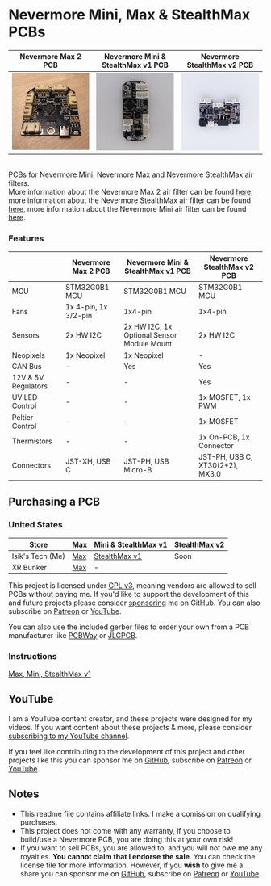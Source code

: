 # Nevermore Mini, Max & StealthMax PCBs
| Nevermore Max 2 PCB | Nevermore Mini & StealthMax v1 PCB | Nevermore StealthMax v2 PCB |
| --- | --- | --- |
| ![Nevermore Max PCB](./Images/Max.jpg) | ![Nevermore StealthMax PCB](./Images/SM.jpg) | ![Nevermore StealthMax 2 PCB](./Images/SM2.jpg) |

<br>PCBs for Nevermore Mini, Nevermore Max and Nevermore StealthMax air filters. 
<br>More information about the Nevermore Max 2 air filter can be found [here](https://github.com/nevermore3d/Nevermore_Max), more information about the Nevermore StealthMax air filter can be found [here](https://github.com/nevermore3d/StealthMax), more information about the Nevermore Mini air filter can be found [here](https://www.printables.com/model/757663-nevermore-mini-3d-printer-hepa-and-carbon-air-filt).
### Features
||Nevermore Max 2 PCB|Nevermore Mini & StealthMax v1 PCB| Nevermore StealthMax v2 PCB|
|---|---|---|---|
|MCU|STM32G0B1 MCU|STM32G0B1 MCU|STM32G0B1 MCU|
|Fans|1x 4-pin, 1x 3/2-pin|1x4-pin|1x4-pin|
|Sensors|2x HW I2C|2x HW I2C, 1x Optional Sensor Module Mount|2x HW I2C|
|Neopixels|1x Neopixel|1x Neopixel|-|
|CAN Bus|-|Yes|Yes|
|12V & 5V Regulators|-|-|Yes|
|UV LED Control|-|-|1x MOSFET, 1x PWM|
|Peltier Control|-|-|1x MOSFET|
|Thermistors|-|-|1x On-PCB, 1x Connector|
|Connectors|JST-XH, USB C|JST-PH, USB Micro-B|JST-PH, USB C, XT30(2+2), MX3.0|

## Purchasing a PCB
### United States
|Store|Max|Mini & StealthMax v1|StealthMax v2|
|---|---|---|---|
|Isik's Tech (Me)|[Max](https://store.isiks.tech/products/nevermore-max-controller-pcb)|[StealthMax v1](https://store.isiks.tech/products/nevermore-stealthmax-pxb)|Soon|
|XR Bunker|[Max](https://xrbunker.works/products/nevermore-max-2-red-pcb-by-xbst_isik)|-||

This project is licensed under [GPL v3](./LICENSE), meaning vendors are allowed to sell PCBs without paying me. If you'd like to support the development of this and future projects please consider [sponsoring](https://github.com/sponsors/xbst) me on GitHub. You can also subscribe on [Patreon](https://l.isiks.tech/patreon) or [YouTube](https://l.isiks.tech/member).

You can also use the included gerber files to order your own from a PCB manufacturer like [PCBWay](https://www.pcbway.com/setinvite.aspx?inviteid=374841) or [JLCPCB](https://jlcpcb.com/).
<br>

### Instructions
[Max, Mini, StealthMax v1](./Docs/INSTRUCTIONS.md)

## YouTube

I am a YouTube content creator, and these projects were designed for my videos. If you want content about these projects & more, please consider [subscribing to my YouTube channel](https://www.youtube.com/channel/UClAWYmCkHjsbaX9Wz1df2mg).
<br>

If you feel like contributing to the development of this project and other projects like this you can sponsor me on [GitHub](https://github.com/sponsors/xbst), subscribe on [Patreon](https://l.isiks.tech/patreon) or [YouTube](https://l.isiks.tech/member).

## Notes
- This readme file contains affiliate links. I make a comission on qualifying purchases.
- This project does not come with any warranty, if you choose to build/use a Nevermore PCB, you are doing this at your own risk!
- If you want to sell PCBs, you are allowed to, and you will not owe me any royalties. **You cannot claim that I endorse the sale**. You can check the license file for more information. However, if you **wish** to give me a share you can sponsor me on [GitHub](https://github.com/sponsors/xbst), subscribe on [Patreon](https://l.isiks.tech/patreon) or [YouTube](https://l.isiks.tech/member).

